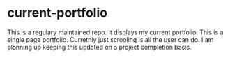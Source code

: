 # current-portfolio

This is a regulary maintained repo. It displays my current portfolio.
This is a single page portfolio. Curretnly just scrooling is all the user can do. I am planning up keeping this updated on a project completion basis.
